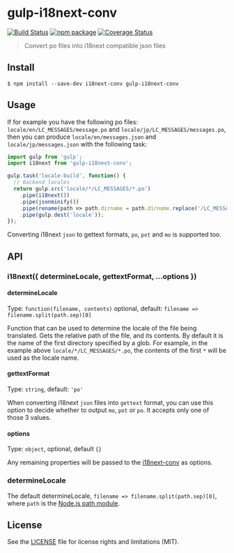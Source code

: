 # gulp-i18next-conv

[![Build Status][build-badge]][build]
[![npm package][npm-badge]][npm]
[![Coverage Status][coveralls-badge]][coveralls]

> Convert po files into i18next compatible json files

## Install

```
$ npm install --save-dev i18next-conv gulp-i18next-conv
```


## Usage

If for example you have the following po files: `locale/en/LC_MESSAGES/message.po` and `locale/jp/LC_MESSAGES/messages.po`, then you can produce `locale/en/messages.json` and `locale/jp/messages.json` with the following task:

```js
import gulp from 'gulp';
import i18next from 'gulp-i18next-conv';

gulp.task('locale-build', function() {
  // Backend locales
  return gulp.src('locale/*/LC_MESSAGES/*.po')
    .pipe(i18next())
    .pipe(jsonminify())
    .pipe(rename(path => path.dirname = path.dirname.replace('/LC_MESSAGES', '')))
    .pipe(gulp.dest('locale'));
});
```

Converting i18next `json` to gettext formats, `po`, `pot` and `mo` is supported too.

## API

### i18next({ determineLocale, gettextFormat, ...options })

#### determineLocale

Type: `function(filename, contents)` optional, default: `filename => filename.split(path.sep)[0]`

Function that can be used to determine the locale of the file being translated. Gets the relative path of the file, and its contents. By default it is the name of the first directory specified by a glob. For example, in the example above `locale/*/LC_MESSAGES/*.po`, the contents of the first `*` will be used as the locale name.

#### gettextFormat

Type: `string`, default: `'po'`

When converting i18next `json` files into `gettext` format, you can use this option to decide whether to output `mo`, `pot` or `po`. It accepts only one of those 3 values.

#### options

Type: `object`, optional, default `{}`

Any remaining properties will be passed to the [i18next-conv](https://github.com/i18next/i18next-gettext-converter) as options.

### determineLocale

The default determineLocale, `filename => filename.split(path.sep)[0]`, where `path` is the [Node.js path module](https://nodejs.org/api/path.html).

## License

See the [LICENSE](LICENSE.md) file for license rights and limitations (MIT).

[build-badge]: https://img.shields.io/github/actions/workflow/status/dotcore64/gulp-i18next-conv/test.yml?event=push&style=flat-square
[build]: https://github.com/dotcore64/gulp-i18next-conv/actions

[npm-badge]: https://img.shields.io/npm/v/gulp-i18next-conv.svg?style=flat-square
[npm]: https://www.npmjs.org/package/gulp-i18next-conv

[coveralls-badge]: https://img.shields.io/coveralls/dotcore64/gulp-i18next-conv/master.svg?style=flat-square
[coveralls]: https://coveralls.io/r/dotcore64/gulp-i18next-conv

